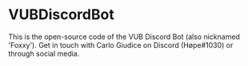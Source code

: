 # VUBDiscordBot
This is the open-source code of the VUB Discord Bot (also nicknamed 'Foxxy').
Get in touch with Carlo Giudice on Discord (Høpe#1030) or through social media.